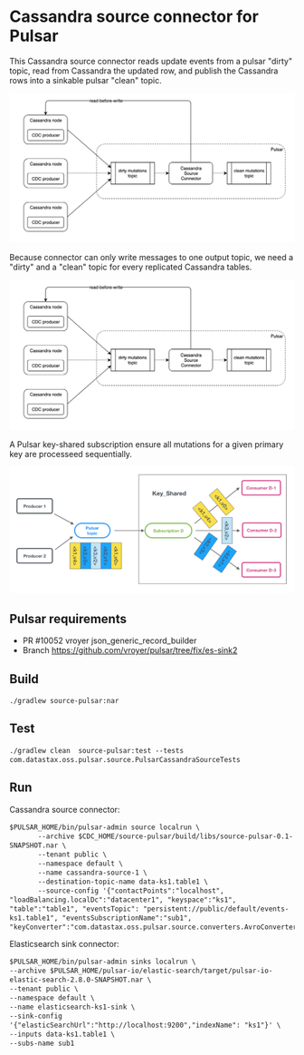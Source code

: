 # Cassandra source connector for Pulsar

This Cassandra source connector reads update events from a pulsar "dirty" topic, 
read from Cassandra the updated row, and publish the Cassandra rows into a sinkable pulsar "clean" topic.

![Cassandra-source-connector](cassandra-source-connector.png)

Because connector can only write messages to one output topic, we need a "dirty" and a "clean" topic for
every replicated Cassandra tables.

![Cassandra-source-connector](cassandra-source-connector.png)


A Pulsar key-shared subscription ensure all mutations for a given primary key are processeed sequentially.

![subscription](../docs/images/subscription-key-shared.png)

## Pulsar requirements

* PR #10052 vroyer json_generic_record_builder
* Branch https://github.com/vroyer/pulsar/tree/fix/es-sink2

## Build

    ./gradlew source-pulsar:nar

## Test

    ./gradlew clean  source-pulsar:test --tests com.datastax.oss.pulsar.source.PulsarCassandraSourceTests
    
## Run

Cassandra source connector:

    $PULSAR_HOME/bin/pulsar-admin source localrun \
           --archive $CDC_HOME/source-pulsar/build/libs/source-pulsar-0.1-SNAPSHOT.nar \
           --tenant public \
           --namespace default \
           --name cassandra-source-1 \
           --destination-topic-name data-ks1.table1 \
           --source-config '{"contactPoints":"localhost", "loadBalancing.localDc":"datacenter1", "keyspace":"ks1", "table":"table1", "eventsTopic": "persistent://public/default/events-ks1.table1", "eventsSubscriptionName":"sub1", "keyConverter":"com.datastax.oss.pulsar.source.converters.AvroConverter","valueConverter":"com.datastax.oss.pulsar.source.converters.JsonConverter"}'

Elasticsearch sink connector:

    $PULSAR_HOME/bin/pulsar-admin sinks localrun \
    --archive $PULSAR_HOME/pulsar-io/elastic-search/target/pulsar-io-elastic-search-2.8.0-SNAPSHOT.nar \
    --tenant public \
    --namespace default \
    --name elasticsearch-ks1-sink \
    --sink-config '{"elasticSearchUrl":"http://localhost:9200","indexName": "ks1"}' \
    --inputs data-ks1.table1 \
    --subs-name sub1
